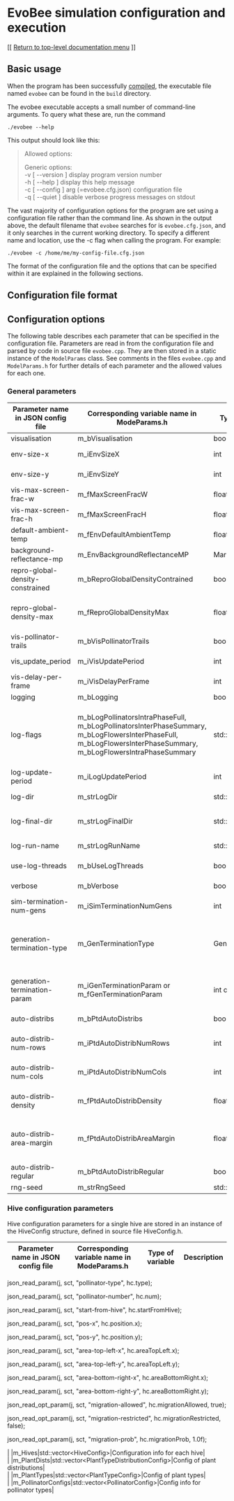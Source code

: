# EvoBee simulation configuration and execution

[[ [Return to top-level documentation menu](../../README.md) ]]

## Basic usage

When the program has been successfully [compiled](evobee-install.md), the executable file named `evobee` can be found in the `build` directory.

The evobee executable accepts a small number of command-line arguments. To query what these are, run the command

    ./evobee --help

This output should look like this:

>  Allowed options:      
>  
> Generic options:  
> -v [ --version ] display program version number  
> -h [ --help ] display this help message  
> -c [ --config ] arg (=evobee.cfg.json) configuration file  
> -q [ --quiet ] disable verbose progress messages on stdout

The vast majority of configuration options for the program are set using a configuration file rather than the command line. As shown in the output above, the default filename that `evobee` searches for is `evobee.cfg.json`, and it only searches in the current working directory. To specify a different name and location, use the -c flag when calling the program. For example:

    ./evobee -c /home/me/my-config-file.cfg.json

The format of the configuration file and the options that can be specified within it are explained in the following sections.

## Configuration file format

## Configuration options

The following table describes each parameter that can be specified in the configuration file. Parameters are read in from the configuration file and parsed by code in source file `evobee.cpp`. They are then stored in a static instance of the `ModelParams` class. See comments in the files `evobee.cpp` and `ModelParams.h` for further details of each parameter and the allowed values for each one.

### General parameters

|Parameter name in JSON config file|Corresponding variable name in ModeParams.h|Type of variable|Description|
 |---|---|---|---|  
|visualisation|m_bVisualisation|bool|Use visualiation for this run?|  
|env-size-x|m_iEnvSizeX|int|Environment size (num patches) in x direction|  
|env-size-y|m_iEnvSizeY|int|Environment size (num patches) in y direction|  
|vis-max-screen-frac-w|m_fMaxScreenFracW|float|Max fraction of screen size for vis window width|  
|vis-max-screen-frac-h|m_fMaxScreenFracH|float|Max fraction of screen size for vis window height|  
|default-ambient-temp|m_fEnvDefaultAmbientTemp|float|Default ambient temperature for all Patches (in Celsius)|  
|background-reflectance-mp|m_EnvBackgroundReflectanceMP|MarkerPoint|Default background reflectance Marker Point for each Patch|  
|repro-global-density-constrained|m_bReproGlobalDensityContrained|bool|During a reproduction cycle, is global plant density constrained?|  
|repro-global-density-max|m_fReproGlobalDensityMax|float|If m_bReproGlobalDensityContrained, what is the maximum allowed density?|  
|vis-pollinator-trails|m_bVisPollinatorTrails|bool|Display trails of pollinators' past movements?|  
|vis_update_period|m_iVisUpdatePeriod|int|Number of model steps between each update of visualisation|  
|vis-delay-per-frame|m_iVisDelayPerFrame|int|Specifies a delay (in ms) per frame of the visualisation code|  
|logging|m_bLogging|bool|Is logging required for this run?|  
|log-flags|m_bLogPollinatorsIntraPhaseFull, m_bLogPollinatorsInterPhaseSummary, m_bLogFlowersInterPhaseFull, m_bLogFlowersInterPhaseSummary, m_bLogFlowersIntraPhaseSummary|std::string|Flags to control logging functionality (Q=PollinatorsIntraPhaseFull, p=PollinatorsInterPhaseSummary, F=FlowersInterPhaseFull, f=FlowersInterPhaseSummary, g=FlowersIntraPhaseSummary)|
|log-update-period|m_iLogUpdatePeriod|int|Number of model steps between each update of logger|  
|log-dir|m_strLogDir|std::string|Directory name for logging output during a run|  
|log-final-dir|m_strLogFinalDir|std::string|Directory to which to move all log files at end of run (if blank, files are kept in m_strLogDir)|  
|log-run-name|m_strLogRunName|std::string|Run name to be used as prefix for log filenames|  
|use-log-threads|m_bUseLogThreads|bool|Use a separate thread for writing log files?|  
|verbose|m_bVerbose|bool|Should progress messages be printed on stdout?|
|sim-termination-num-gens|m_iSimTerminationNumGens|int|Terminate run after this number of generations|  
|generation-termination-type|m_GenTerminationType|GenTerminationType|Method used to define termination criterion for a generation. Allowed values: num-sim-steps, num-pollinator-steps, pollinated-fraction, pollinated-fraction-all, pollinated-fraction-species1.|  
|generation-termination-param|m_iGenTerminationParam or m_fGenTerminationParam|int or float|Parameter associated with m_GenTerminationType (type of param depends on value of generation-termination-type)|  
|auto-distribs|m_bPtdAutoDistribs|bool|Use auto-generation tool for Plant Type Distributions?|  
|auto-distrib-num-rows |m_iPtdAutoDistribNumRows|int|PlantTypeDistribution auto-generation number of rows of areas to generate|  
|auto-distrib-num-cols|m_iPtdAutoDistribNumCols|int|PlantTypeDistribution auto-generation number of columns of areas to generate|  
|auto-distrib-density|m_fPtdAutoDistribDensity|float|PlantTypeDistribution auto-generation density of plants in each area|  
|auto-distrib-area-margin|m_fPtdAutoDistribAreaMargin|float|PlantTypeDistribution auto-generation margin without flowers in each area (expressed in percentage of area's smaller side length)|  
|auto-distrib-regular|m_bPtdAutoDistribRegular|bool|Are the patches distributed in a regular or stockastic pattern?|
|rng-seed|m_strRngSeed|std::string|Seed string used to seeed RNG|

### Hive configuration parameters

Hive configuration parameters for a single hive are stored in an instance of the HiveConfig structure, defined in source file HiveConfig.h. 

|Parameter name in JSON config file|Corresponding variable name in ModeParams.h|Type of variable|Description|
 |---|---|---|---|  
 
 json_read_param(j, sct, "pollinator-type", hc.type);

json_read_param(j, sct, "pollinator-number", hc.num);

json_read_param(j, sct, "start-from-hive", hc.startFromHive);

json_read_param(j, sct, "pos-x", hc.position.x);

json_read_param(j, sct, "pos-y", hc.position.y);

json_read_param(j, sct, "area-top-left-x", hc.areaTopLeft.x);

json_read_param(j, sct, "area-top-left-y", hc.areaTopLeft.y);

json_read_param(j, sct, "area-bottom-right-x", hc.areaBottomRight.x);

json_read_param(j, sct, "area-bottom-right-y", hc.areaBottomRight.y);

json_read_opt_param(j, sct, "migration-allowed", hc.migrationAllowed, true);

json_read_opt_param(j, sct, "migration-restricted", hc.migrationRestricted, false);

json_read_opt_param(j, sct, "migration-prob", hc.migrationProb, 1.0f);


| |m_Hives|std::vector\<HiveConfig\>|Configuration info for each hive|  
| |m_PlantDists|std::vector\<PlantTypeDistributionConfig\>|Config of plant distributions|  
| |m_PlantTypes|std::vector\<PlantTypeConfig\>|Config of plant types|  
| |m_PollinatorConfigs|std::vector\<PollinatorConfig\>|Config info for pollinator types|


<!--stackedit_data:
eyJoaXN0b3J5IjpbMTY4Mzk0MTA1LC0xNTAzNTQxMzUxLDY3NT
cxMjAwMSwtMTA4NTI1NjIxOSwxNjk2ODA5OTUsLTg4Mjg0OTY0
LC0xMDg1MjU2MjE5LDEzMDIyNTc0MDksMTMwNzQ3NzYyOSwtMT
g1MTkwNDA5NCwtMjA5Njk2NzM3NywtMTc0NTQ0NzA0NCw0NjE3
Mjg1MjIsLTExNjI4MTk1ODgsMjA1NjQ1MDM2NV19
-->